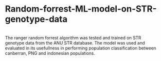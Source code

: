 # Random-forrest-ML-model-on-STR-genotype-data
<br />
The ranger random forrest algorithm was tested and trained on STR genotype data from the ANU STR database. The model was used and evaluated in its usefullness in performing population classification between canberran, PNG and indonesian populations. 
